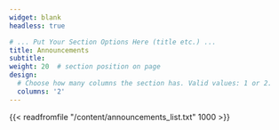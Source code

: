 ```yaml
---
widget: blank
headless: true

# ... Put Your Section Options Here (title etc.) ...
title: Announcements
subtitle: 
weight: 20  # section position on page
design:
  # Choose how many columns the section has. Valid values: 1 or 2.
  columns: '2'
---
```


{{< readfromfile "/content/announcements_list.txt" 1000 >}}
